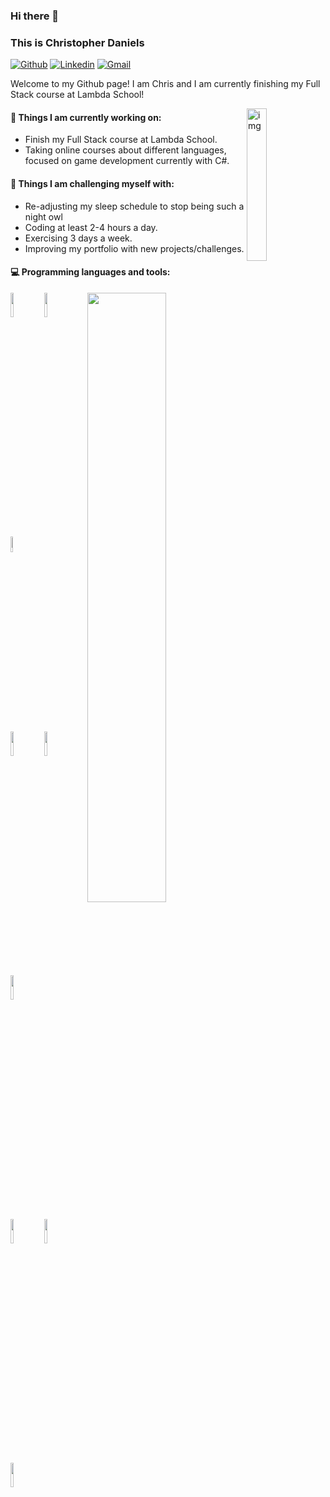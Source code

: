 ### Hi there 👋 
### This is Christopher Daniels

[![Github](https://img.shields.io/badge/-Github-000?style=flat&logo=Github&logoColor=white)](https://github.com/ChrisRDaniels)
[![Linkedin](https://img.shields.io/badge/-LinkedIn-blue?style=flat&logo=Linkedin&logoColor=white)](https://www.linkedin.com/in/chrisrdaniels/)
[![Gmail](https://img.shields.io/badge/-Gmail-c14438?style=flat&logo=Gmail&logoColor=white)](mailto:https://www.linkedin.com/in/chrisrdaniels/)

Welcome to my Github page! I am Chris and I am currently finishing my Full Stack course at Lambda School!  

<img align="right" alt="img" src="https://ca.slack-edge.com/ESZCHB482-W012BRME24W-645f64cb5c9a-512" width="25%" height="auto" />


#### 🌱 Things I am currently working on: 
- Finish my Full Stack course at Lambda School.
- Taking online courses about different languages, focused on game development currently with C#.


#### :muscle: Things I am challenging myself with:
- Re-adjusting my sleep schedule to stop being such a night owl
- Coding at least 2-4 hours a day.
- Exercising 3 days a week.
- Improving my portfolio with new projects/challenges.

#### :computer: Programming languages and tools: 
<p>
  <img width="50%" align="right" src="https://github-readme-stats.vercel.app/api?username=ChrisRDaniels&show_icons=true&hide_border=true" />

<code><img width="10%" src="https://www.vectorlogo.zone/logos/postgresql/postgresql-ar21.svg"></code>
<code><img width="10%" src="https://www.vectorlogo.zone/logos/python/python-ar21.svg"></code>
<code><img width="8%" src="https://www.vectorlogo.zone/logos/reactjs/reactjs-ar21.svg"></code>
<br />
<code><img width="10%" src="https://www.vectorlogo.zone/logos/javascript/javascript-ar21.svg"></code>
<code><img width="10%" src="https://www.vectorlogo.zone/logos/nodejs/nodejs-ar21.svg"></code>
<code><img width="10%" src="https://res.cloudinary.com/practicaldev/image/fetch/s--bPfLa2SA--/c_imagga_scale,f_auto,fl_progressive,h_900,q_auto,w_1600/https://dev-to-uploads.s3.amazonaws.com/i/7qjjeinaev4703fiurwh.png"></code>
<br />
<code><img width="10%" src="https://redux.js.org/img/redux-logo-landscape.png"></code>
<code><img width="10%" src="https://yeisonpx.com/wp-content/uploads/2020/10/csharp_api.jpg"></code>
<code><img width="10%" src="https://www.vectorlogo.zone/logos/mongodb/mongodb-ar21.svg"></code>
</p>
